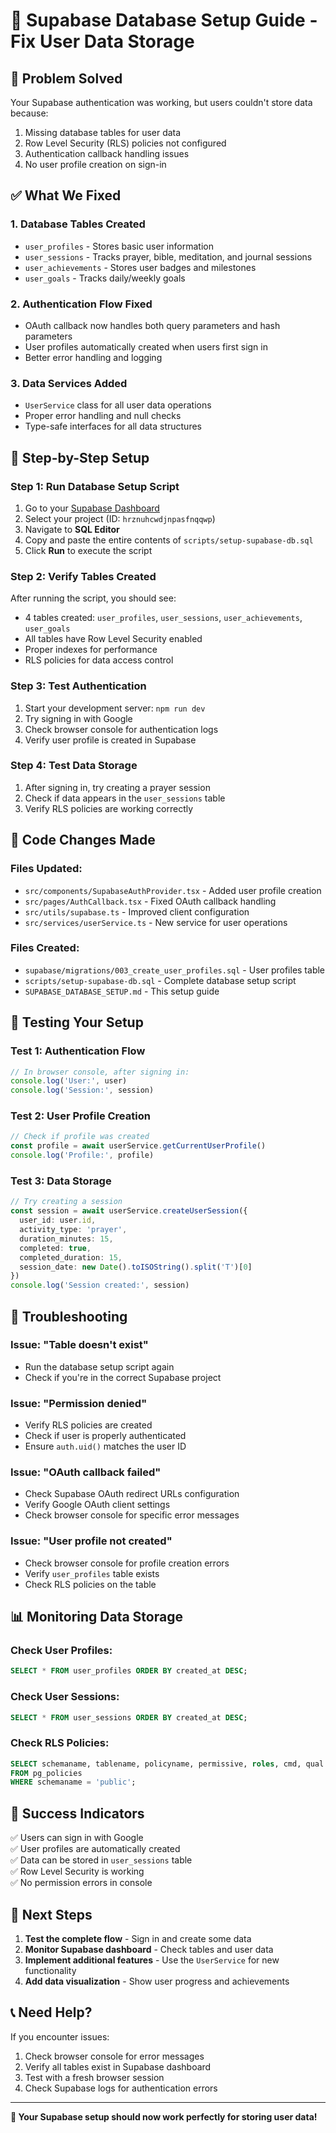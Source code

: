 # 🚀 Supabase Database Setup Guide - Fix User Data Storage

## 🎯 **Problem Solved**
Your Supabase authentication was working, but users couldn't store data because:
1. Missing database tables for user data
2. Row Level Security (RLS) policies not configured
3. Authentication callback handling issues
4. No user profile creation on sign-in

## ✅ **What We Fixed**

### 1. **Database Tables Created**
- `user_profiles` - Stores basic user information
- `user_sessions` - Tracks prayer, bible, meditation, and journal sessions
- `user_achievements` - Stores user badges and milestones
- `user_goals` - Tracks daily/weekly goals

### 2. **Authentication Flow Fixed**
- OAuth callback now handles both query parameters and hash parameters
- User profiles automatically created when users first sign in
- Better error handling and logging

### 3. **Data Services Added**
- `UserService` class for all user data operations
- Proper error handling and null checks
- Type-safe interfaces for all data structures

## 🚀 **Step-by-Step Setup**

### **Step 1: Run Database Setup Script**

1. Go to your [Supabase Dashboard](https://supabase.com/dashboard)
2. Select your project (ID: `hrznuhcwdjnpasfnqqwp`)
3. Navigate to **SQL Editor**
4. Copy and paste the entire contents of `scripts/setup-supabase-db.sql`
5. Click **Run** to execute the script

### **Step 2: Verify Tables Created**

After running the script, you should see:
- 4 tables created: `user_profiles`, `user_sessions`, `user_achievements`, `user_goals`
- All tables have Row Level Security enabled
- Proper indexes for performance
- RLS policies for data access control

### **Step 3: Test Authentication**

1. Start your development server: `npm run dev`
2. Try signing in with Google
3. Check browser console for authentication logs
4. Verify user profile is created in Supabase

### **Step 4: Test Data Storage**

1. After signing in, try creating a prayer session
2. Check if data appears in the `user_sessions` table
3. Verify RLS policies are working correctly

## 🔧 **Code Changes Made**

### **Files Updated:**
- `src/components/SupabaseAuthProvider.tsx` - Added user profile creation
- `src/pages/AuthCallback.tsx` - Fixed OAuth callback handling
- `src/utils/supabase.ts` - Improved client configuration
- `src/services/userService.ts` - New service for user operations

### **Files Created:**
- `supabase/migrations/003_create_user_profiles.sql` - User profiles table
- `scripts/setup-supabase-db.sql` - Complete database setup script
- `SUPABASE_DATABASE_SETUP.md` - This setup guide

## 🧪 **Testing Your Setup**

### **Test 1: Authentication Flow**
```typescript
// In browser console, after signing in:
console.log('User:', user)
console.log('Session:', session)
```

### **Test 2: User Profile Creation**
```typescript
// Check if profile was created
const profile = await userService.getCurrentUserProfile()
console.log('Profile:', profile)
```

### **Test 3: Data Storage**
```typescript
// Try creating a session
const session = await userService.createUserSession({
  user_id: user.id,
  activity_type: 'prayer',
  duration_minutes: 15,
  completed: true,
  completed_duration: 15,
  session_date: new Date().toISOString().split('T')[0]
})
console.log('Session created:', session)
```

## 🐛 **Troubleshooting**

### **Issue: "Table doesn't exist"**
- Run the database setup script again
- Check if you're in the correct Supabase project

### **Issue: "Permission denied"**
- Verify RLS policies are created
- Check if user is properly authenticated
- Ensure `auth.uid()` matches the user ID

### **Issue: "OAuth callback failed"**
- Check Supabase OAuth redirect URLs configuration
- Verify Google OAuth client settings
- Check browser console for specific error messages

### **Issue: "User profile not created"**
- Check browser console for profile creation errors
- Verify `user_profiles` table exists
- Check RLS policies on the table

## 📊 **Monitoring Data Storage**

### **Check User Profiles:**
```sql
SELECT * FROM user_profiles ORDER BY created_at DESC;
```

### **Check User Sessions:**
```sql
SELECT * FROM user_sessions ORDER BY created_at DESC;
```

### **Check RLS Policies:**
```sql
SELECT schemaname, tablename, policyname, permissive, roles, cmd, qual 
FROM pg_policies 
WHERE schemaname = 'public';
```

## 🎉 **Success Indicators**

✅ Users can sign in with Google  
✅ User profiles are automatically created  
✅ Data can be stored in `user_sessions` table  
✅ Row Level Security is working  
✅ No permission errors in console  

## 🔄 **Next Steps**

1. **Test the complete flow** - Sign in and create some data
2. **Monitor Supabase dashboard** - Check tables and user data
3. **Implement additional features** - Use the `UserService` for new functionality
4. **Add data visualization** - Show user progress and achievements

## 📞 **Need Help?**

If you encounter issues:
1. Check browser console for error messages
2. Verify all tables exist in Supabase dashboard
3. Test with a fresh browser session
4. Check Supabase logs for authentication errors

---

**🎯 Your Supabase setup should now work perfectly for storing user data!**
